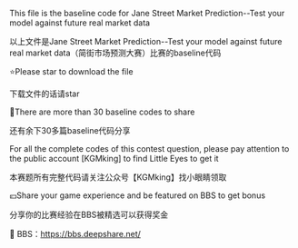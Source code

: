 This file is the baseline code for Jane Street Market Prediction--Test your model against future real market data

以上文件是Jane Street Market Prediction--Test your model against future real market data（简街市场预测大赛）比赛的baseline代码

⭐Please star to download the file

下载文件的话请star

💯There are more than 30 baseline codes to share

还有余下30多篇baseline代码分享

For all the complete codes of this contest question, please pay attention to the public account [KGMking] to find Little Eyes to get it

本赛题所有完整代码请关注公众号【KGMking】找小眼睛领取

💴Share your game experience and be featured on BBS to get bonus

分享你的比赛经验在BBS被精选可以获得奖金

📰 BBS：https://bbs.deepshare.net/
